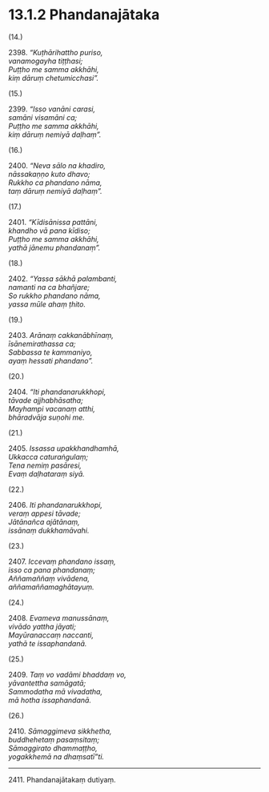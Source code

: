 # 13.1.2 Phandanajātaka

(14.)

2398\. _“Kuṭhārihattho puriso,_  
_vanamogayha tiṭṭhasi;_  
_Puṭṭho me samma akkhāhi,_  
_kiṃ dāruṃ chetumicchasi”._  

(15.)

2399\. _“Isso vanāni carasi,_  
_samāni visamāni ca;_  
_Puṭṭho me samma akkhāhi,_  
_kiṃ dāruṃ nemiyā daḷhaṃ”._  

(16.)

2400\. _“Neva sālo na khadiro,_  
_nāssakaṇṇo kuto dhavo;_  
_Rukkho ca phandano nāma,_  
_taṃ dāruṃ nemiyā daḷhaṃ”._  

(17.)

2401\. _“Kīdisānissa pattāni,_  
_khandho vā pana kīdiso;_  
_Puṭṭho me samma akkhāhi,_  
_yathā jānemu phandanaṃ”._  

(18.)

2402\. _“Yassa sākhā palambanti,_  
_namanti na ca bhañjare;_  
_So rukkho phandano nāma,_  
_yassa mūle ahaṃ ṭhito._  

(19.)

2403\. _Arānaṃ cakkanābhīnaṃ,_  
_īsānemirathassa ca;_  
_Sabbassa te kammaniyo,_  
_ayaṃ hessati phandano”._  

(20.)

2404\. _“Iti phandanarukkhopi,_  
_tāvade ajjhabhāsatha;_  
_Mayhampi vacanaṃ atthi,_  
_bhāradvāja suṇohi me._  

(21.)

2405\. _Issassa upakkhandhamhā,_  
_Ukkacca caturaṅgulaṃ;_  
_Tena nemiṃ pasāresi,_  
_Evaṃ daḷhataraṃ siyā._  

(22.)

2406\. _Iti phandanarukkhopi,_  
_veraṃ appesi tāvade;_  
_Jātānañca ajātānaṃ,_  
_issānaṃ dukkhamāvahi._  

(23.)

2407\. _Iccevaṃ phandano issaṃ,_  
_isso ca pana phandanaṃ;_  
_Aññamaññaṃ vivādena,_  
_aññamaññamaghātayuṃ._  

(24.)

2408\. _Evameva manussānaṃ,_  
_vivādo yattha jāyati;_  
_Mayūranaccaṃ naccanti,_  
_yathā te issaphandanā._  

(25.)

2409\. _Taṃ vo vadāmi bhaddaṃ vo,_  
_yāvantettha samāgatā;_  
_Sammodatha mā vivadatha,_  
_mā hotha issaphandanā._  

(26.)

2410\. _Sāmaggimeva sikkhetha,_  
_buddhehetaṃ pasaṃsitaṃ;_  
_Sāmaggirato dhammaṭṭho,_  
_yogakkhemā na dhaṃsatī”ti._  

---

2411\. Phandanajātakaṃ dutiyaṃ.
